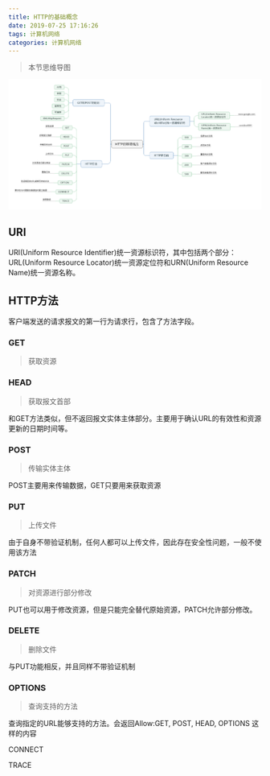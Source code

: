 ```yaml
---
title: HTTP的基础概念
date: 2019-07-25 17:16:26
tags: 计算机网络
categories: 计算机网络
---
```


> 本节思维导图

![HTTP的基础概念](HTTP的基础概念/HTTP的基础概念.png)

## URI

URI(Uniform Resource Identifier)统一资源标识符，其中包括两个部分：URL(Uniform Resource Locator)统一资源定位符和URN(Uniform Resource Name)统一资源名称。

## HTTP方法

客户端发送的请求报文的第一行为请求行，包含了方法字段。

### GET

> 获取资源

### HEAD

> 获取报文首部

和GET方法类似，但不返回报文实体主体部分。主要用于确认URL的有效性和资源更新的日期时间等。

### POST

> 传输实体主体

POST主要用来传输数据，GET只要用来获取资源

### PUT

> 上传文件

由于自身不带验证机制，任何人都可以上传文件，因此存在安全性问题，一般不使用该方法

### PATCH

> 对资源进行部分修改

PUT也可以用于修改资源，但是只能完全替代原始资源，PATCH允许部分修改。

### DELETE

> 删除文件

与PUT功能相反，并且同样不带验证机制

### OPTIONS

> 查询支持的方法

查询指定的URL能够支持的方法。会返回Allow:GET, POST, HEAD, OPTIONS 这样的内容

CONNECT

TRACE
